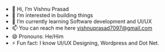 - 👋 Hi, I’m Vishnu Prasad
- 👀 I’m interested in building things
- 🌱 I’m currently learning Software development and UI/UX
- 📫 You can reach me here vishnuprasad7097@gmail.com
- 😄 Pronouns: He/Him
- ⚡ Fun fact: I know UI/UX Designing, Wordpress and Dot Net.

<!---
VishnuPrasad-97/VishnuPrasad-97 is a ✨ special ✨ repository because its `README.md` (this file) appears on your GitHub profile.
You can click the Preview link to take a look at your changes.
--->
